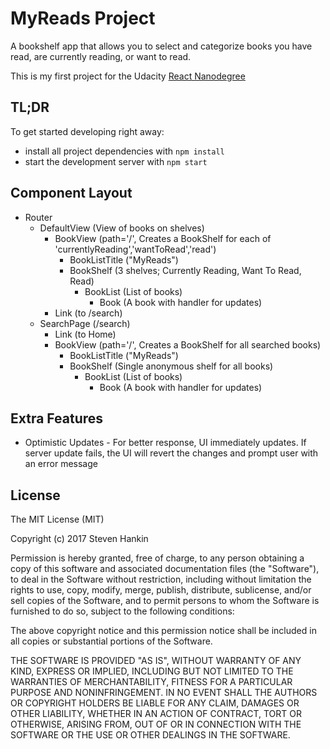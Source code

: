 # MyReads Project

A bookshelf app that allows you to select and categorize books you have read, are currently reading, or want to read.

This is my first project for the Udacity [React Nanodegree](https://www.udacity.com/course/react-nanodegree--nd019)

## TL;DR

To get started developing right away:

* install all project dependencies with `npm install`
* start the development server with `npm start`

## Component Layout

* Router
  * DefaultView (View of books on shelves)
    * BookView (path='/', Creates a BookShelf for each of 'currentlyReading','wantToRead','read')
      * BookListTitle ("MyReads")
      * BookShelf (3 shelves; Currently Reading, Want To Read, Read)
        * BookList (List of books)
          * Book (A book with handler for updates)
    * Link (to /search)
  * SearchPage (/search)
    * Link (to Home)
    * BookView (path='/', Creates a BookShelf for all searched books)
      * BookListTitle ("MyReads")
      * BookShelf (Single anonymous shelf for all books)
        * BookList (List of books)
          * Book (A book with handler for updates)

## Extra Features

* Optimistic Updates - For better response, UI immediately updates. If server update fails, the UI will revert the changes and prompt user with an error message

## License

The MIT License (MIT)

Copyright (c) 2017 Steven Hankin

Permission is hereby granted, free of charge, to any person obtaining a copy of this software and associated documentation files (the "Software"), to deal in the Software without restriction, including without limitation the rights to use, copy, modify, merge, publish, distribute, sublicense, and/or sell copies of the Software, and to permit persons to whom the Software is furnished to do so, subject to the following conditions:

The above copyright notice and this permission notice shall be included in all copies or substantial portions of the Software.

THE SOFTWARE IS PROVIDED "AS IS", WITHOUT WARRANTY OF ANY KIND, EXPRESS OR IMPLIED, INCLUDING BUT NOT LIMITED TO THE WARRANTIES OF MERCHANTABILITY, FITNESS FOR A PARTICULAR PURPOSE AND NONINFRINGEMENT. IN NO EVENT SHALL THE AUTHORS OR COPYRIGHT HOLDERS BE LIABLE FOR ANY CLAIM, DAMAGES OR OTHER LIABILITY, WHETHER IN AN ACTION OF CONTRACT, TORT OR OTHERWISE, ARISING FROM, OUT OF OR IN CONNECTION WITH THE SOFTWARE OR THE USE OR OTHER DEALINGS IN THE SOFTWARE.
